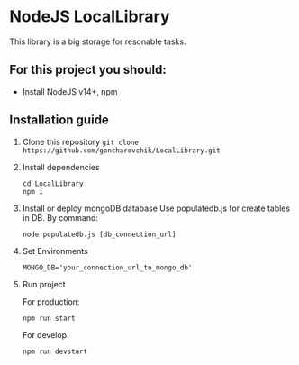 # NodeJS LocalLibrary
This library is a big storage for resonable tasks.

## For this project you should:
- Install NodeJS v14+, npm


## Installation guide
1. Clone this repository
        ```
        git clone https://github.com/goncharovchik/LocalLibrary.git
        ```
2. Install dependencies
    ```
    cd LocalLibrary
    npm i
    ```
3. Install or deploy mongoDB database
    Use populatedb.js for create tables in DB.
    By command:
    ```
    node populatedb.js [db_connection_url]
    ```
4. Set Environments
    ```
    MONGO_DB='your_connection_url_to_mongo_db'
    ```
4. Run project
    
    For production:
    ```
    npm run start
    ```

    For develop:
    ```
    npm run devstart
    ```